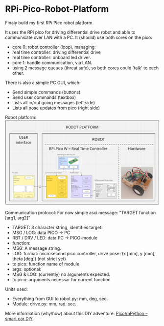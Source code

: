 # RPi-Pico-Robot-Platform

Finaly build my first RPi Pico robot platform.

It uses the RPi pico for driving differential drive robot and able to communicate over LAN with a PC.
It (should) use both cores on the pico:
* core 0: robot controller (loop), managing:
*   real time controller: driving differential drive
*   real time controller: onboard led driver.
* core 1: handle communication, via LAN.
* using 2 message queues (threat safe), so both cores could 'talk' to each other.

There is also a simple PC GUI, which:
* Send simple commands (buttons)
* Send user commands (textbox)
* Lists all in/out going messages (left side)
* Lists all pose updates from pico (right side)

Robot platform:
![Screenshot robot platform.](/pics/RPi_Pico-W_Software_Architecture2.png)

Communication protocol:
For now simple asci message: "TARGET function [arg1, arg2]"
* TARGET: 3 character string, identifies target:
*   MSG / LOG: data PICO → PC
*   RBT / DRV / LED: data PC → PICO-module
* function:
*   MSG: A message string.
*   LOG: format: microsecond pico controller, drive pose: (x [mm], y [mm], theta [deg]) (not strict yet)
*   to pico: function name of module
* args: optional:
*   MSG & LOG: (currently) no arguments expected.
*   to pico: arguments necessar for current function.

Units used:
* Everything from GUI to robot.py: mm, deg, sec.
* Module: drive.py: mm, rad, sec.

More information (why/how) about this DIY adventure: [Pico/mPython – smart car DIY](https://retrobuildingtoys.nl/2024/rpi-pico-smart-car/).
